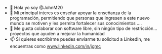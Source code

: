 - 👋 Hola yo soy @JohnM20
- 👀 Mi principal interes es enseñar apoyar la enseñanza de la programación, permitiendo que personas que ingresen a este nuevo mundo se motiven y les permita fortalecer sus conocimientos ....
- 💞️ Me gusta colaborar con software libre, sin ningún tipo de restricción... proyectos que ayuden a mejorar la humanidad 
- 📫 Si quieres escribirme puedes enviarme tu solicitud a LinkedIn, me encuentras como www.linkedin.com/in/jgmc 

<!---
JohnM20/JohnM20 is a ✨ special ✨ repository because its `README.md` (this file) appears on your GitHub profile.
You can click the Preview link to take a look at your changes.
--->
